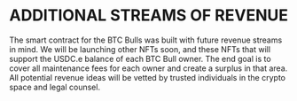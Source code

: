 # ADDITIONAL STREAMS OF REVENUE

The smart contract for the BTC Bulls was built with future revenue streams in mind. We will be launching other NFTs soon, and these NFTs that will support the USDC.e balance of each BTC Bull owner. The end goal is to cover all maintenance fees for each owner and create a surplus in that area. All potential revenue ideas will be vetted by trusted individuals in the crypto space and legal counsel.&#x20;



